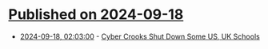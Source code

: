 # [Published on 2024-09-18](index.md)

* [2024-09-18, 02:03:00](https://soylentnews.org/article.pl?sid=24/09/17/0256228&from=rss) - [Cyber Crooks Shut Down Some US, UK Schools](https://soylentnews.org/article.pl?sid=24/09/17/0256228&from=rss)
